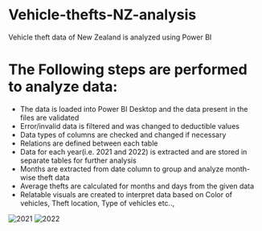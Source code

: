 # Vehicle-thefts-NZ-analysis
Vehicle theft data of New Zealand is analyzed using Power BI

# The Following steps are performed to analyze data:
- The data is loaded into Power BI Desktop and the data present in the files are validated 
- Error/invalid data is filtered and was changed to deductible values
- Data types of columns are checked and changed if necessary
- Relations are defined between each table 
- Data for each year(i.e. 2021 and 2022) is extracted and are stored in separate tables for further analysis
- Months are extracted from date column to group and analyze month-wise theft data
- Average thefts are calculated for months and days from the given data
- Relatable visuals are created to interpret data based on Color of vehicles, Theft location, Type of vehicles etc..,   
     

![2021](https://github.com/RameshMJ23/Vehicle-thefts-NZ-analysis/assets/93790564/39c41cb4-26d0-4f07-b611-0d9085febdf8)
![2022](https://github.com/RameshMJ23/Vehicle-thefts-NZ-analysis/assets/93790564/1daed8af-3178-4829-9544-7b7e4f2a1ecf)
